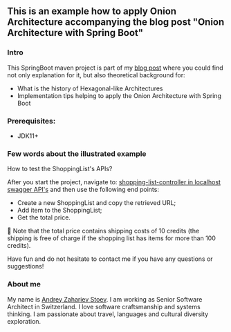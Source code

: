 ## This is an example how to apply Onion Architecture accompanying the blog post "Onion Architecture with Spring Boot"

### Intro
This SpringBoot maven project is part of my [blog post](https://blog.mimacom.com/onion-architecture-spring-boot/) where you could find not only explanation for it, but also theoretical background for:
- What is the history of Hexagonal-like Architectures
- Implementation tips helping to apply the Onion Architecture with Spring Boot

### Prerequisites:
- JDK11+

### Few words about the illustrated example

How to test the ShoppingList's APIs?

After you start the project, navigate to: [shopping-list-controller in localhost swagger API's](http://localhost:8081/swagger-ui/index.html#/shopping-list-controller) and then use the following end points:
- Create a new ShoppingList and copy the retrieved URL;
- Add item to the ShoppingList;
- Get the total price.

🔔 Note that the total price contains shipping costs of 10 credits (the shipping is free of charge if the shopping list has items for more than 100 credits).

Have fun and do not hesitate to contact me if you have any questions or suggestions!

### About me
My name is [Andrey Zahariev Stoev](https://www.linkedin.com/in/andistoev). 
I am working as Senior Software Architect in Switzerland.
I love software craftsmanship and systems thinking.
I am passionate about travel, languages and cultural diversity exploration.

